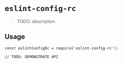 # `eslint-config-rc`

> TODO: description

## Usage

```
const eslintConfigRc = require('eslint-config-rc');

// TODO: DEMONSTRATE API
```
